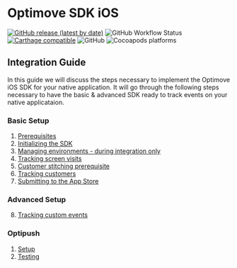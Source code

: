 # Optimove SDK iOS

[![GitHub release (latest by date)](https://img.shields.io/github/v/release/optimove-tech/Optimove-SDK-iOS?style=flat-square)](https://github.com/optimove-tech/Optimove-SDK-iOS/releases/latest)
![GitHub Workflow Status](https://img.shields.io/github/workflow/status/optimove-tech/Optimove-SDK-iOS/CI?style=flat-square)
[![Carthage compatible](https://img.shields.io/badge/Carthage-compatible-4BC51D.svg?style=flat-square)](https://github.com/Carthage/Carthage)
![GitHub](https://img.shields.io/github/license/optimove-tech/Optimove-SDK-iOS?style=flat-square)
![Cocoapods platforms](https://img.shields.io/cocoapods/p/OptimoveSDK?style=flat-square)

## Integration Guide

In this guide we will discuss the steps necessary to implement the Optimove iOS SDK for your native application. It will go through the following steps necessary to have the basic & advanced SDK ready to track events on your native applicataion. 

### Basic Setup
1. [Prerequisites](https://github.com/optimove-tech/Optimove-SDK-iOS/wiki/Prerequisites)
2. [Initializing the SDK](https://github.com/optimove-tech/Optimove-SDK-iOS/wiki/Initializing%20the%20SDK)
3. [Managing environments - during integration only](https://github.com/optimove-tech/Optimove-SDK-iOS/wiki/Managing%20environments)
4. [Tracking screen visits](https://github.com/optimove-tech/Optimove-SDK-iOS/wiki/Tracking%20screen%20visits)
5. [Customer stitching prerequisite](https://github.com/optimove-tech/Optimove-SDK-iOS/wiki/Customer%20stitching%20prerequisite)
6. [Tracking customers](https://github.com/optimove-tech/Optimove-SDK-iOS/wiki/Tracking%20customers)
7. [Submitting to the App Store](https://github.com/optimove-tech/Optimove-SDK-iOS/wiki/Submitting%20to%20the%20App%20Store)

### Advanced Setup
8. [Tracking custom events](https://github.com/optimove-tech/Optimove-SDK-iOS/wiki/Tracking%20custom%20events)

### Optipush
1. [Setup](https://github.com/optimove-tech/Optimove-SDK-iOS/wiki/Optipush%20-%20Setup)
2. [Testing](https://github.com/optimove-tech/Optimove-SDK-iOS/wiki/Optipush%20-%20Testing)
